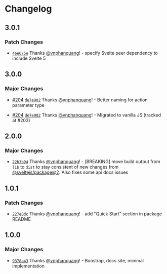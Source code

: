 # Changelog

## 3.0.1

### Patch Changes

- [`46e675e`](https://github.com/vnphanquang/svelte-put/commit/46e675e05e87ca042af231cd059dc944cd6080d5) Thanks [@vnphanquang](https://github.com/vnphanquang)! - specify Svelte peer dependency to include Svelte 5

## 3.0.0

### Major Changes

- [#204](https://github.com/vnphanquang/svelte-put/pull/204) [`de7e902`](https://github.com/vnphanquang/svelte-put/commit/de7e9025150a4cef421b8c12523be70a0a6ff05f) Thanks [@vnphanquang](https://github.com/vnphanquang)! - Better naming for action parameter type

- [#204](https://github.com/vnphanquang/svelte-put/pull/204) [`de7e902`](https://github.com/vnphanquang/svelte-put/commit/de7e9025150a4cef421b8c12523be70a0a6ff05f) Thanks [@vnphanquang](https://github.com/vnphanquang)! - Migrated to vanilla JS (tracked at #203)

## 2.0.0

### Major Changes

- [`22b3b94`](https://github.com/vnphanquang/svelte-put/commit/22b3b94c74d58f5e8f2c826d0d4a9bd15b45fa94) Thanks [@vnphanquang](https://github.com/vnphanquang)! - [BREAKING] move build output from `lib` to `dist` to stay consistent of new changes from [@sveltejs/package@2](https://github.com/sveltejs/kit/releases/tag/%40sveltejs/package%402.0.0). Also fixes some api docs issues

## 1.0.1

### Patch Changes

- [`227e8dc`](https://github.com/vnphanquang/svelte-put/commit/227e8dc11f850787f9f98eb4b24cd23015c9c25c) Thanks [@vnphanquang](https://github.com/vnphanquang)! - add "Quick Start" section in package README

## 1.0.0

### Major Changes

- [`9378a43`](https://github.com/vnphanquang/svelte-put/commit/9378a430f3593c85e2a80a211bf41d1e07304d6d) Thanks [@vnphanquang](https://github.com/vnphanquang)! - Boostrap, docs site, minimal implementation
